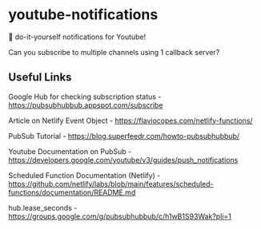 # youtube-notifications

🔔 do-it-yourself notifications for Youtube!

Can you subscribe to multiple channels using 1 callback server?

## Useful Links

Google Hub for checking subscription status - https://pubsubhubbub.appspot.com/subscribe

Article on Netlify Event Object - https://flaviocopes.com/netlify-functions/

PubSub Tutorial - https://blog.superfeedr.com/howto-pubsubhubbub/

Youtube Documentation on PubSub - https://developers.google.com/youtube/v3/guides/push_notifications

Scheduled Function Documentation (Netlify) - https://github.com/netlify/labs/blob/main/features/scheduled-functions/documentation/README.md

hub.lease_seconds - https://groups.google.com/g/pubsubhubbub/c/h1wB1S93Wak?pli=1
